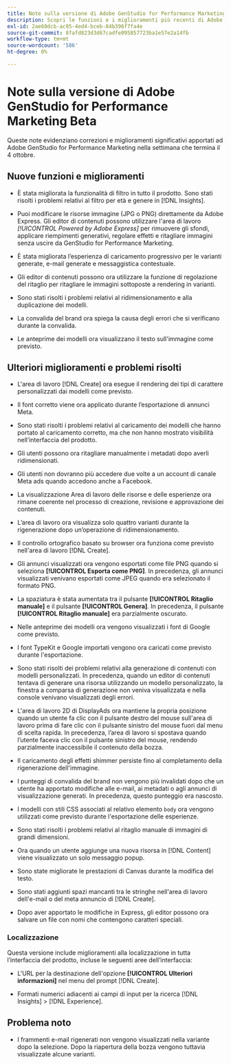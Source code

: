 ```yaml
---
title: Note sulla versione di Adobe GenStudio for Performance Marketing Beta
description: Scopri le funzioni e i miglioramenti più recenti di Adobe GenStudio for Performance Marketing.
exl-id: 2ae60dcb-ac95-4ed4-bceb-84b396f7fa4e
source-git-commit: 8fafd823d3d67cadfe095857723ba1e57e2a14fb
workflow-type: tm+mt
source-wordcount: '586'
ht-degree: 0%

---
```


# Note sulla versione di Adobe GenStudio for Performance Marketing Beta

Queste note evidenziano correzioni e miglioramenti significativi apportati ad Adobe GenStudio for Performance Marketing nella settimana che termina il 4 ottobre.

## Nuove funzioni e miglioramenti

* È stata migliorata la funzionalità di filtro in tutto il prodotto. Sono stati risolti i problemi relativi al filtro per età e genere in [!DNL Insights].  <!-- GS-1198 -->

* Puoi modificare le risorse immagine (JPG o PNG) direttamente da Adobe Express. Gli editor di contenuti possono utilizzare l&#39;area di lavoro _[!UICONTROL Powered by Adobe Express]_ per rimuovere gli sfondi, applicare riempimenti generativi, regolare effetti e ritagliare immagini senza uscire da GenStudio for Performance Marketing. <!-- GS-4615 -->

* È stata migliorata l’esperienza di caricamento progressivo per le varianti generate, e-mail generate e messaggistica contestuale. <!-- GS-4651 3062-->

* Gli editor di contenuti possono ora utilizzare la funzione di regolazione del ritaglio per ritagliare le immagini sottoposte a rendering in varianti. <!-- GS-2342 -->

* Sono stati risolti i problemi relativi al ridimensionamento e alla duplicazione dei modelli. <!-- GS-4895 -->

* La convalida del brand ora spiega la causa degli errori che si verificano durante la convalida.

* Le anteprime dei modelli ora visualizzano il testo sull&#39;immagine come previsto. <!-- GS-5917 -->

## Ulteriori miglioramenti e problemi risolti

* L&#39;area di lavoro [!DNL Create] ora esegue il rendering dei tipi di carattere personalizzati dai modelli come previsto. <!-- GS-3415 -->

* Il font corretto viene ora applicato durante l’esportazione di annunci Meta. <!-- GS-5875 -->

* Sono stati risolti i problemi relativi al caricamento dei modelli che hanno portato al caricamento corretto, ma che non hanno mostrato visibilità nell’interfaccia del prodotto. <!-- GS-4815 5650-->

* Gli utenti possono ora ritagliare manualmente i metadati dopo averli ridimensionati. <!-- GS-5871 -->

* Gli utenti non dovranno più accedere due volte a un account di canale Meta ads quando accedono anche a Facebook. <!-- GS-3009 -->

* La visualizzazione Area di lavoro delle risorse e delle esperienze ora rimane coerente nel processo di creazione, revisione e approvazione dei contenuti. <!-- GS-5877 -->

* L’area di lavoro ora visualizza solo quattro varianti durante la rigenerazione dopo un’operazione di ridimensionamento. <!-- GS-5869 -->

* Il controllo ortografico basato su browser ora funziona come previsto nell&#39;area di lavoro [!DNL Create]. <!-- GS-5760 -->

* Gli annunci visualizzati ora vengono esportati come file PNG quando si seleziona **[!UICONTROL Esporta come PNG]**. In precedenza, gli annunci visualizzati venivano esportati come JPEG quando era selezionato il formato PNG. <!-- GS-5545 -->

* La spaziatura è stata aumentata tra il pulsante **[!UICONTROL Ritaglio manuale]** e il pulsante **[!UICONTROL Genera]**. In precedenza, il pulsante **[!UICONTROL Ritaglio manuale]** era parzialmente oscurato. <!-- GS-6084 -->

* Nelle anteprime dei modelli ora vengono visualizzati i font di Google come previsto. <!-- GS-5946 -->

* I font TypeKit e Google importati vengono ora caricati come previsto durante l&#39;esportazione. <!-- GS-5948 -->

* Sono stati risolti dei problemi relativi alla generazione di contenuti con modelli personalizzati. In precedenza, quando un editor di contenuti tentava di generare una risorsa utilizzando un modello personalizzato, la finestra a comparsa di generazione non veniva visualizzata e nella console venivano visualizzati degli errori. <!-- GS-5262 -->

* L&#39;area di lavoro 2D di DisplayAds ora mantiene la propria posizione quando un utente fa clic con il pulsante destro del mouse sull&#39;area di lavoro prima di fare clic con il pulsante sinistro del mouse fuori dal menu di scelta rapida. In precedenza, l’area di lavoro si spostava quando l’utente faceva clic con il pulsante sinistro del mouse, rendendo parzialmente inaccessibile il contenuto della bozza.  <!-- GS-5687 -->

* Il caricamento degli effetti shimmer persiste fino al completamento della rigenerazione dell&#39;immagine.  <!-- GS-5811 -->

* I punteggi di convalida del brand non vengono più invalidati dopo che un utente ha apportato modifiche alle e-mail, ai metadati o agli annunci di visualizzazione generati. In precedenza, questo punteggio era nascosto. <!-- GS-5379 -->

* I modelli con stili CSS associati al relativo elemento `body` ora vengono utilizzati come previsto durante l&#39;esportazione delle esperienze. <!-- GS-5947 -->

* Sono stati risolti i problemi relativi al ritaglio manuale di immagini di grandi dimensioni. <!-- GS-6039 -->

* Ora quando un utente aggiunge una nuova risorsa in [!DNL Content] viene visualizzato un solo messaggio popup. <!-- GS-5020 -->

* Sono state migliorate le prestazioni di Canvas durante la modifica del testo.  <!-- GS-5118 -->

* Sono stati aggiunti spazi mancanti tra le stringhe nell&#39;area di lavoro dell&#39;e-mail o del meta annuncio di [!DNL Create]. <!-- GS-5019 -->

* Dopo aver apportato le modifiche in Express, gli editor possono ora salvare un file con nomi che contengono caratteri speciali. <!-- GS-6131 -->

### Localizzazione

Questa versione include miglioramenti alla localizzazione in tutta l’interfaccia del prodotto, incluse le seguenti aree dell’interfaccia:

* L&#39;URL per la destinazione dell&#39;opzione **[!UICONTROL Ulteriori informazioni]** nel menu del prompt [!DNL Create]. <!-- GS-5029 -->

* Formati numerici adiacenti ai campi di input per la ricerca [!DNL Insights] > [!DNL Experience]. <!-- GS-4494 -->

## Problema noto

* I frammenti e-mail rigenerati non vengono visualizzati nella variante dopo la selezione. Dopo la riapertura della bozza vengono tuttavia visualizzate alcune varianti. <!-- GS-5913 -->